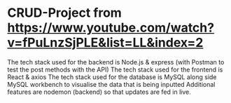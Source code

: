 # CRUD-Project from https://www.youtube.com/watch?v=fPuLnzSjPLE&list=LL&index=2

The tech stack used for the backend is Node.js & express (with Postman to test the post methods with the API)
The tech stack used for the frontend is React & axios
The tech stack used for the database is MySQL along side MySQL workbench to visualise the data that is being inputted
Additional features are nodemon (backend) so that updates are fed in live.